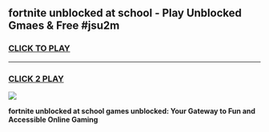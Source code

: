 
## fortnite unblocked at school - Play Unblocked Gmaes & Free #jsu2m
<h3>
<a href="https://news.freeplayer.one?title=fortnite_unblocked_at_school&ref=24F">CLICK TO PLAY</a></h3>
<hr>

<h3>
<a href="https://news.freeplayer.one?title=fortnite_unblocked_at_school&ref=24F">CLICK 2 PLAY</a>
  
</h3>

<a href="https://news.freeplayer.one?title=fortnite_unblocked_at_school&ref=24F/"><img src="https://clearcache.store/games.png"></a>


**fortnite unblocked at school games unblocked: Your Gateway to Fun and Accessible Online Gaming**
